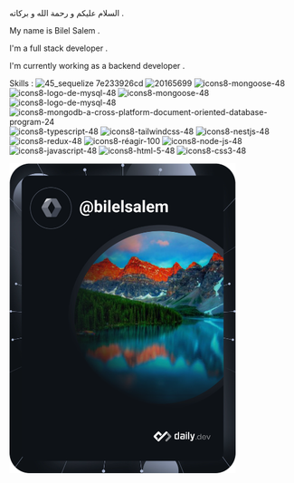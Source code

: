 السلام عليكم و رحمة الله و بركاته . 
 


My name is Bilel Salem .

I'm a full stack developer .

I'm currently working as a backend developer .

Skills :
![45_sequelize 7e233926cd](https://user-images.githubusercontent.com/70206023/229418238-9846b6ad-1aa6-468e-bda5-4093f90d63dc.jpg)
![20165699](https://user-images.githubusercontent.com/70206023/229418259-64c0cd04-86f4-4fb4-a6a4-f3b0a4008e8c.png)
![icons8-mongoose-48](https://user-images.githubusercontent.com/70206023/229418265-92067f40-bab4-437a-acfe-e0bbb20d6b3e.png)
![icons8-logo-de-mysql-48](https://user-images.githubusercontent.com/70206023/229418272-f8606ef2-7fc1-4e22-9199-a6a79cd0640a.png)
![icons8-mongoose-48](https://user-images.githubusercontent.com/70206023/229418328-5cbad1b2-de96-45c0-a2cd-fd7be2d14e2f.png)
![icons8-logo-de-mysql-48](https://user-images.githubusercontent.com/70206023/229418336-71121cf3-a449-42c7-ae3c-f6d3aca6e379.png)
![icons8-mongodb-a-cross-platform-document-oriented-database-program-24](https://user-images.githubusercontent.com/70206023/229418341-c3bd12a4-ec60-4127-a54e-daf7bcfa6c06.png)
![icons8-typescript-48](https://user-images.githubusercontent.com/70206023/229418414-f540f12b-ddca-425e-8925-eb8978c27946.png)
![icons8-tailwindcss-48](https://user-images.githubusercontent.com/70206023/229418434-793cff41-c6fb-4cda-af66-081a3a10bf82.png)
![icons8-nestjs-48](https://user-images.githubusercontent.com/70206023/229418443-be5170c4-51cc-4457-bc9e-1d048c092f24.png)
![icons8-redux-48](https://user-images.githubusercontent.com/70206023/229418455-b21ed088-7b53-4324-915e-751b60f6fe09.png)
![icons8-réagir-100](https://user-images.githubusercontent.com/70206023/229418467-d0bba273-16de-482f-bfbd-31ec47a49fe1.png)
![icons8-node-js-48](https://user-images.githubusercontent.com/70206023/229418476-5f7c0f02-2c8c-418f-bd4e-dfa550a507fe.png)
![icons8-javascript-48](https://user-images.githubusercontent.com/70206023/229418487-0c6c6206-4b8f-4f19-92c8-378d8e046ac4.png)
![icons8-html-5-48](https://user-images.githubusercontent.com/70206023/229418500-7f19e7db-d8e6-4c52-a1b8-6a30f748281b.png)
![icons8-css3-48](https://user-images.githubusercontent.com/70206023/229418516-31d786bd-bac2-4ef8-9327-c966eedb7372.png)


<a href="https://app.daily.dev/bilelsalem"><img src="https://github.com/bilelsalem2020/bilelsalem/blob/main/devcard.svg" width="400" alt="BILEL SALEM's Dev Card"/></a>
